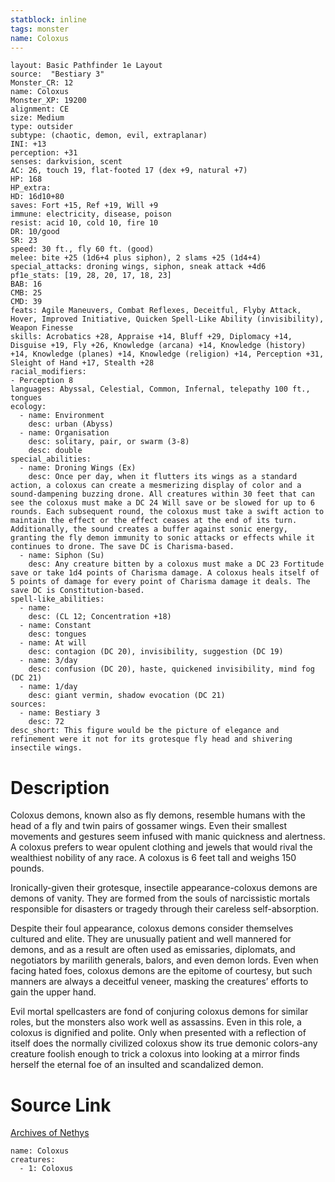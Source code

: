```yaml
---
statblock: inline
tags: monster
name: Coloxus
---
```

```statblock
layout: Basic Pathfinder 1e Layout
source:  "Bestiary 3"
Monster_CR: 12
name: Coloxus
Monster_XP: 19200
alignment: CE
size: Medium
type: outsider
subtype: (chaotic, demon, evil, extraplanar)
INI: +13
perception: +31
senses: darkvision, scent
AC: 26, touch 19, flat-footed 17 (dex +9, natural +7)
HP: 168
HP_extra: 
HD: 16d10+80
saves: Fort +15, Ref +19, Will +9
immune: electricity, disease, poison
resist: acid 10, cold 10, fire 10
DR: 10/good
SR: 23
speed: 30 ft., fly 60 ft. (good)
melee: bite +25 (1d6+4 plus siphon), 2 slams +25 (1d4+4)
special_attacks: droning wings, siphon, sneak attack +4d6
pf1e_stats: [19, 28, 20, 17, 18, 23]
BAB: 16
CMB: 25
CMD: 39
feats: Agile Maneuvers, Combat Reflexes, Deceitful, Flyby Attack, Hover, Improved Initiative, Quicken Spell-Like Ability (invisibility), Weapon Finesse
skills: Acrobatics +28, Appraise +14, Bluff +29, Diplomacy +14, Disguise +19, Fly +26, Knowledge (arcana) +14, Knowledge (history) +14, Knowledge (planes) +14, Knowledge (religion) +14, Perception +31, Sleight of Hand +17, Stealth +28
racial_modifiers:
- Perception 8
languages: Abyssal, Celestial, Common, Infernal, telepathy 100 ft., tongues
ecology:
  - name: Environment
    desc: urban (Abyss)
  - name: Organisation
    desc: solitary, pair, or swarm (3-8)
    desc: double
special_abilities:
  - name: Droning Wings (Ex)
    desc: Once per day, when it flutters its wings as a standard action, a coloxus can create a mesmerizing display of color and a sound-dampening buzzing drone. All creatures within 30 feet that can see the coloxus must make a DC 24 Will save or be slowed for up to 6 rounds. Each subsequent round, the coloxus must take a swift action to maintain the effect or the effect ceases at the end of its turn. Additionally, the sound creates a buffer against sonic energy, granting the fly demon immunity to sonic attacks or effects while it continues to drone. The save DC is Charisma-based.
  - name: Siphon (Su)
    desc: Any creature bitten by a coloxus must make a DC 23 Fortitude save or take 1d4 points of Charisma damage. A coloxus heals itself of 5 points of damage for every point of Charisma damage it deals. The save DC is Constitution-based.
spell-like_abilities:
  - name:
    desc: (CL 12; Concentration +18)
  - name: Constant
    desc: tongues
  - name: At will
    desc: contagion (DC 20), invisibility, suggestion (DC 19)
  - name: 3/day
    desc: confusion (DC 20), haste, quickened invisibility, mind fog (DC 21)
  - name: 1/day
    desc: giant vermin, shadow evocation (DC 21)
sources:
  - name: Bestiary 3
    desc: 72
desc_short: This figure would be the picture of elegance and refinement were it not for its grotesque fly head and shivering insectile wings.
```
# Description
Coloxus demons, known also as fly demons, resemble humans with the head of a fly and twin pairs of gossamer wings. Even their smallest movements and gestures seem infused with manic quickness and alertness. A coloxus prefers to wear opulent clothing and jewels that would rival the wealthiest nobility of any race. A coloxus is 6 feet tall and weighs 150 pounds.

Ironically-given their grotesque, insectile appearance-coloxus demons are demons of vanity. They are formed from the souls of narcissistic mortals responsible for disasters or tragedy through their careless self-absorption.

Despite their foul appearance, coloxus demons consider themselves cultured and elite. They are unusually patient and well mannered for demons, and as a result are often used as emissaries, diplomats, and negotiators by marilith generals, balors, and even demon lords. Even when facing hated foes, coloxus demons are the epitome of courtesy, but such manners are always a deceitful veneer, masking the creatures’ efforts to gain the upper hand.

Evil mortal spellcasters are fond of conjuring coloxus demons for similar roles, but the monsters also work well as assassins. Even in this role, a coloxus is dignified and polite. Only when presented with a reflection of itself does the normally civilized coloxus show its true demonic colors-any creature foolish enough to trick a coloxus into looking at a mirror finds herself the eternal foe of an insulted and scandalized demon.
# Source Link
[Archives of Nethys](https://aonprd.com/MonsterDisplay.aspx?ItemName=Coloxus)
```encounter-table
name: Coloxus
creatures:
  - 1: Coloxus
```
